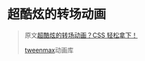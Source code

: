 # 超酷炫的转场动画

> 原文[超酷炫的转场动画？CSS 轻松拿下！](https://github.com/chokcoco/iCSS/issues/191)
>
> [tweenmax](https://www.tweenmax.com.cn/index.html)动画库
